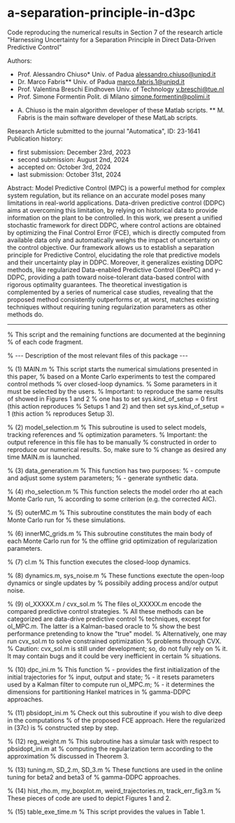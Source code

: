 # a-separation-principle-in-d3pc
Code reproducing the numerical results in Section 7 of the research article "Harnessing Uncertainty for a Separation Principle in Direct Data-Driven Predictive Control"

Authors:
- Prof. Alessandro Chiuso* Univ. of Padua      <alessandro.chiuso@unipd.it>
- Dr.   Marco Fabris**     Univ. of Padua         <marco.fabris.1@unipd.it>
- Prof. Valentina Breschi  Eindhoven Univ. of Technology <v.breschi@tue.nl>
- Prof. Simone Formentin   Polit. di Milano    <simone.formentin@polimi.it>

* A. Chiuso is the main algorithm developer of these Matlab scripts.
** M. Fabris is the main software developer of these MatLab scripts.

Research Article submitted to the journal "Automatica", ID: 23-1641
Publication history:
- first submission: December 23rd, 2023
- second submission: August 2nd, 2024
- accepted on: October 3rd, 2024
- last submission: October 31st, 2024

Abstract:
Model Predictive Control (MPC) is a powerful method for complex system regulation, but its reliance on an accurate model poses many limitations in real-world applications. Data-driven predictive control (DDPC) aims at overcoming this limitation, by relying on historical data to provide information on the plant to be controlled. In this work, we present a unified stochastic framework for direct DDPC, where control actions are obtained by optimizing the Final Control Error (FCE), which is directly computed from available data only and automatically weighs the impact of uncertainty on the control objective. Our framework allows us to establish a separation principle for Predictive Control, elucidating the role that predictive models and their uncertainty play in DDPC. Moreover, it generalizes existing DDPC methods, like regularized Data-enabled Predictive Control (DeePC) and $\gamma$-DDPC, providing a path toward noise-tolerant data-based control with rigorous optimality guarantees. The theoretical investigation is complemented by a series of numerical case studies, revealing that the proposed method consistently outperforms or, at worst, matches existing techniques without requiring tuning regularization parameters as other methods do. 

****************************************************************************


% This script and the remaining functions are documented at the beginning
% of each code fragment.


% --- Description of the most relevant files of this package ---

% (1) MAIN.m
% This script starts the numerical simulations presented in this paper,
% based on a Monte Carlo experiments to test the compared control methods
% over closed-loop dynamics.
% Some parameters in it must be selected by the users.
% Important: to reproduce the same results of showed in Figures 1 and 2
% one has to set sys.kind_of_setup = 0 first (this action reproduces
% Setups 1 and 2) and then set sys.kind_of_setup = 1 (this action 
% reproduces Setup 3). 

% (2) model_selection.m
% This subroutine is used to select models, tracking references and 
% optimization parameters.
% Important: the output reference in this file has to be manually
% constructed in order to reproduce our numerical results. So, make sure to
% change as desired any time MAIN.m is launched.

% (3) data_generation.m
% This function has two purposes:
% - compute and adjust some system parameters;
% - generate synthetic data.

% (4) rho_selection.m
% This function selects the model order rho at each Monte Carlo run,
% according to some criterion (e.g. the corrected AIC).

% (5) outerMC.m
% This subroutine constitutes the main body of each Monte Carlo run for
% these simulations.

% (6) innerMC_grids.m
% This subroutine constitutes the main body of each Monte Carlo run for
% the offline grid optimization of regularization parameters.

% (7) cl.m
% This function executes the closed-loop dynamics.

% (8) dynamics.m, sys_noise.m
% These functions exectute the open-loop dynamics or single updates by
% possibily adding process and/or output noise.

% (9) ol_XXXXX.m / cvx_sol.m
% The files ol_XXXXX.m encode the compared predictive control strategies.
% All these methods can be categorized are data-drive predictive control
% techniques, except for ol_MPC.m. The latter is a Kalman-based oracle to 
% show the best performance pretending to know the "true" model.
% Alternatively, one may run cvx_sol.m to solve constrained optimization
% problems through CVX. 
% Caution: cvx_sol.m is still under development; so, do not fully rely on 
% it. It may contain bugs and it could be very inefficient in certain
% situations.

% (10) dpc_ini.m
% This function
% - provides the first initialization of the initial trajectories for 
%   input, output and state; 
% - it resets parameters used by a Kalman filter to compute run ol_MPC.m; 
% - it determines the dimensions for partitioning Hankel matrices in 
%   gamma-DDPC approaches.

% (11) pbsidopt_ini.m
% Check out this subroutine if you wish to dive deep in the computations
% of the proposed FCE approach. Here the regularized in (37c) is
% constructed step by step.

% (12) reg_weight.m
% This subroutine has a simular task with respect to pbsidopt_ini.m at 
% computing the regularization term according to the approximation 
% discussed in Theorem 3.

% (13) tuning.m, SD_2.m, SD_3.m
% These functions are used in the online tuning for beta2 and beta3 of 
% gamma-DDPC approaches. 

% (14) hist_rho.m, my_boxplot.m, weird_trajectories.m, track_err_fig3.m
% These pieces of code are used to depict Figures 1 and 2.

% (15) table_exe_time.m
% This script provides the values in Table 1.
